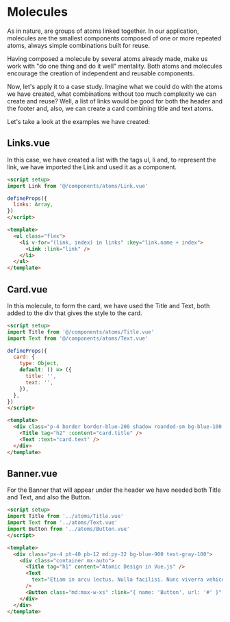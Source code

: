 # Molecules

As in nature, are groups of atoms linked together. In our application, molecules are the smallest components composed of one or more repeated atoms, always simple combinations built for reuse.

Having composed a molecule by several atoms already made, make us work with "do one thing and do it well" mentality. Both atoms and molecules encourage the creation of independent and reusable components.

Now, let's apply it to a case study. Imagine what we could do with the atoms we have created, what combinations without too much complexity we can create and reuse? Well, a list of links would be good for both the header and the footer and, also, we can create a card combining title and text atoms.

Let's take a look at the examples we have created:

## Links.vue

In this case, we have created a list with the tags ul, li and, to represent the link, we have imported the Link and used it as a component.

```html
<script setup>
import Link from '@/components/atoms/Link.vue'

defineProps({
  links: Array,
})
</script>

<template>
  <ul class="flex">
    <li v-for="(link, index) in links" :key="link.name + index">
      <Link :link="link" />
    </li>
  </ul>
</template>

```

## Card.vue

In this molecule, to form the card, we have used the Title and Text, both added to the div that gives the style to the card.

```html
<script setup>
import Title from '@/components/atoms/Title.vue'
import Text from '@/components/atoms/Text.vue'

defineProps({
  card: {
    type: Object,
    default: () => ({
      title: '',
      text: '',
    }),
  },
})
</script>

<template>
  <div class="p-4 border border-blue-200 shadow rounded-sm bg-blue-100 text-blue-800">
    <Title tag="h2" :content="card.title" />
    <Text :text="card.text" />
  </div>
</template>

```

## Banner.vue

For the Banner that will appear under the header we have needed both Title and Text, and also the Button.

```html
<script setup>
import Title from '../atoms/Title.vue'
import Text from '../atoms/Text.vue'
import Button from '../atoms/Button.vue'
</script>

<template>
  <div class="px-4 pt-40 pb-12 md:py-32 bg-blue-900 text-gray-100">
    <div class="container mx-auto">
      <Title tag="h1" content="Atomic Design in Vue.js" />
      <Text
        text="Etiam in arcu lectus. Nulla facilisi. Nunc viverra vehicula nunc eu tristique. Sed gravida libero sem, sed ornare arcu venenatis at."
      />
      <Button class="md:max-w-xs" :link="{ name: 'Button', url: '#' }" />
    </div>
  </div>
</template>

```

